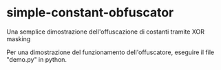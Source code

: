 # simple-constant-obfuscator
Una semplice dimostrazione dell'offuscazione di costanti tramite XOR masking

Per una dimostrazione del funzionamento dell'offuscatore, eseguire il file "demo.py" in python.
